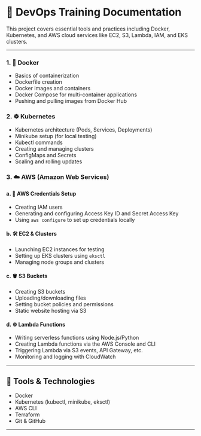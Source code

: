 # 🚀 DevOps Training Documentation

This project covers essential tools and practices including Docker, Kubernetes, and AWS cloud services like EC2, S3, Lambda, IAM, and EKS clusters.

---

### 1. 🐳 Docker
- Basics of containerization
- Dockerfile creation
- Docker images and containers
- Docker Compose for multi-container applications
- Pushing and pulling images from Docker Hub

### 2. ☸️ Kubernetes
- Kubernetes architecture (Pods, Services, Deployments)
- Minikube setup (for local testing)
- Kubectl commands
- Creating and managing clusters
- ConfigMaps and Secrets
- Scaling and rolling updates

### 3. ☁️ AWS (Amazon Web Services)
#### a. 🔐 AWS Credentials Setup
- Creating IAM users
- Generating and configuring Access Key ID and Secret Access Key
- Using `aws configure` to set up credentials locally

#### b. 🛠️ EC2 & Clusters
- Launching EC2 instances for testing
- Setting up EKS clusters using `eksctl`
- Managing node groups and clusters

#### c. 🪣 S3 Buckets
- Creating S3 buckets
- Uploading/downloading files
- Setting bucket policies and permissions
- Static website hosting via S3

#### d. ⚙️ Lambda Functions
- Writing serverless functions using Node.js/Python
- Creating Lambda functions via the AWS Console and CLI
- Triggering Lambda via S3 events, API Gateway, etc.
- Monitoring and logging with CloudWatch

---

## 🧰 Tools & Technologies
- Docker
- Kubernetes (kubectl, minikube, eksctl)
- AWS CLI
- Terraform
- Git & GitHub

---
